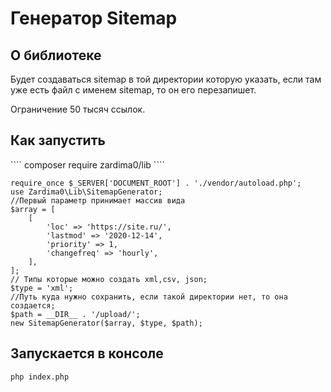 <h1>Генератор Sitemap</h1>
<h2>О библиотеке</h2>
<p>
Будет создаваться sitemap в той директории которую указать, если там уже есть файл с именем sitemap, то он его перезапишет.
</p>
</pre>
<p>
Ограничение 50 тысяч ссылок.
</p>

<h2>Как запустить</h2>
````
composer require zardima0/lib
````

````
require_once $_SERVER['DOCUMENT_ROOT'] . './vendor/autoload.php';
use Zardima0\Lib\SitemapGenerator;
//Первый параметр принимает массив вида 
$array = [
    [
        'loc' => 'https://site.ru/',
        'lastmod' => '2020-12-14',
        'priority' => 1,
        'changefreq' => 'hourly',
    ],
];
// Типы которые можно создать xml,csv, json;
$type = 'xml';
//Путь куда нужно сохранить, если такой директории нет, то она создается;
$path = __DIR__ . '/upload/';
new SitemapGenerator($array, $type, $path);
````
<h2>Запускается в консоле</h2>

````
php index.php
````